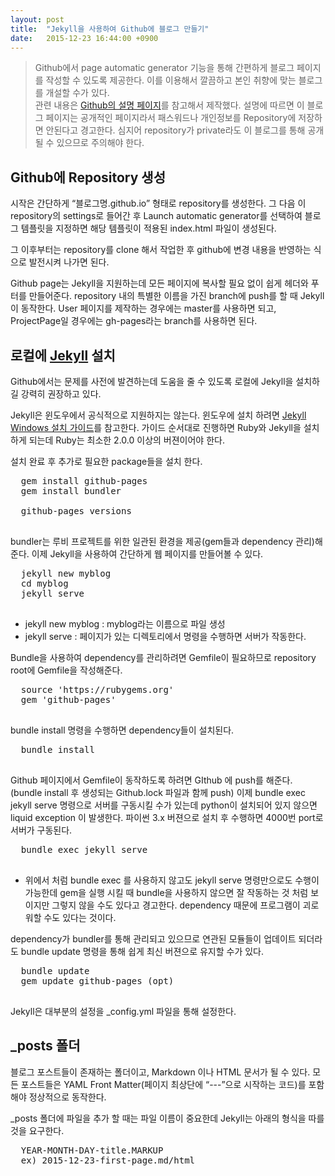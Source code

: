 ```yaml
---
layout: post
title:  "Jekyll을 사용하여 Github에 블로그 만들기"
date:   2015-12-23 16:44:00 +0900
---
```

> Github에서 page automatic generator 기능을 통해 간편하게 블로그 페이지를 작성할 수 있도록 제공한다. 이를 이용해서 깔끔하고 본인 취향에 맞는 블로그를 개설할 수가 있다. <br /> 관련 내용은 [Github의 설명 페이지]를 참고해서 제작했다. 설명에 따르면 이 블로그 페이지는 공개적인 페이지라서 패스워드나 개인정보를 Repository에 저장하면 안된다고 경고한다. 심지어 repository가 private라도 이 블로그를 통해 공개될 수 있으므로 주의해야 한다.

## Github에 Repository 생성

시작은 간단하게 “블로그명.github.io” 형태로 repository를 생성한다. 그 다음 이 repository의 settings로 들어간 후 Launch automatic generator를 선택하여 블로그 템플릿을 지정하면 해당 템플릿이 적용된 index.html 파일이 생성된다.

그 이후부터는 repository를 clone 해서 작업한 후 github에 변경 내용을 반영하는 식으로 발전시켜 나가면 된다.

Github page는 Jekyll을 지원하는데 모든 페이지에 복사할 필요 없이 쉽게 헤더와 푸터를 만들어준다.  repository 내의 특별한 이름을 가진 branch에 push를 할 때 Jekyll이 동작한다. User 페이지를 제작하는 경우에는 master를 사용하면 되고, ProjectPage일 경우에는 gh-pages라는 branch를 사용하면 된다.


## 로컬에 [Jekyll] 설치

Github에서는 문제를 사전에 발견하는데 도움을 줄 수 있도록 로컬에 Jekyll을 설치하길 강력히 권장하고 있다.

Jekyll은 윈도우에서 공식적으로 지원하지는 않는다. 윈도우에 설치 하려면 [Jekyll Windows 설치 가이드]를 참고한다. 가이드 순서대로 진행하면 Ruby와 Jekyll을 설치하게 되는데 Ruby는 최소한 2.0.0 이상의 버젼이어야 한다.

설치 완료 후 추가로 필요한 package들을 설치 한다.
  <pre>
  gem install github-pages
  gem install bundler

  github-pages versions
  </pre>

bundler는 루비 프로젝트를 위한 일관된 환경을 제공(gem들과 dependency 관리)해준다. 이제 Jekyll을 사용하여 간단하게 웹 페이지를 만들어볼 수 있다.
  <pre>
  jekyll new myblog
  cd myblog
  jekyll serve
  </pre>
  * jekyll new myblog : myblog라는 이름으로 파일 생성
  * jekyll serve : 페이지가 있는 디렉토리에서 명령을 수행하면 서버가 작동한다.

Bundle을 사용하여 dependency를 관리하려면 Gemfile이 필요하므로 repository root에 Gemfile을 작성해준다.
  <pre>
  source 'https://rubygems.org'
  gem 'github-pages'
  </pre>

bundle install 명령을 수행하면 dependency들이 설치된다.
  <pre>
  bundle install
  </pre>

Github 페이지에서 Gemfile이 동작하도록 하려면 GIthub 에 push를 해준다. (bundle install 후 생성되는 Github.lock 파일과 함께 push) 이제 bundle exec jekyll serve 명령으로 서버를 구동시킬 수가 있는데 python이 설치되어 있지 않으면 liquid exception 이 발생한다. 파이썬 3.x 버젼으로 설치 후 수행하면 4000번 port로 서버가 구동된다.
  <pre>
  bundle exec jekyll serve
  </pre>
  * 위에서 처럼 bundle exec 를 사용하지 않고도 jekyll serve 명령만으로도 수행이 가능한데 gem을 실행 시킬 때 bundle을 사용하지 않으면 잘 작동하는 것 처럼 보이지만 그렇지 않을 수도 있다고 경고한다. dependency 때문에 프로그램이 괴로워할 수도 있다는 것이다.

dependency가 bundler를 통해 관리되고 있으므로 연관된 모듈들이 업데이트 되더라도 bundle update 명령을 통해 쉽게 최신 버젼으로 유지할 수가 있다.
  <pre>
  bundle update
  gem update github-pages (opt)
  </pre>

Jekyll은 대부분의 설정을 \_config.yml 파일을 통해 설정한다.

## \_posts 폴더

블로그 포스트들이 존재하는 폴더이고, Markdown 이나 HTML 문서가 될 수 있다. 모든 포스트들은 YAML Front Matter(페이지 최상단에 “---”으로 시작하는 코드)를 포함해야 정상적으로 동작한다.

\_posts 폴더에 파일을 추가 할 때는 파일 이름이 중요한데 Jekyll는 아래의 형식을 따를 것을 요구한다.
  <pre>
  YEAR-MONTH-DAY-title.MARKUP
  ex) 2015-12-23-first-page.md/html
  </pre>

[Github의 설명 페이지]: https://help.github.com/categories/github-pages-basics/
[Jekyll]: http://jekyllrb.com/docs/posts/
[Jekyll Windows 설치 가이드]: http://jekyll-windows.juthilo.com
